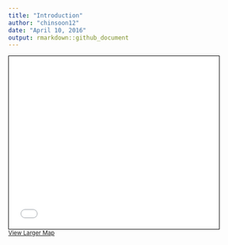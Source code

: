 ```yaml
---
title: "Introduction"
author: "chinsoon12"
date: "April 10, 2016"
output: rmarkdown::github_document
---
```

<!-- ![image][./testing.html] -->
<iframe width="425" height="350" frameborder="0" scrolling="no" marginheight="0" marginwidth="0" src="./testing.html" style="border: 1px solid black"></iframe>
<br/><small><a href="./testing.html">View Larger Map</a></small>
